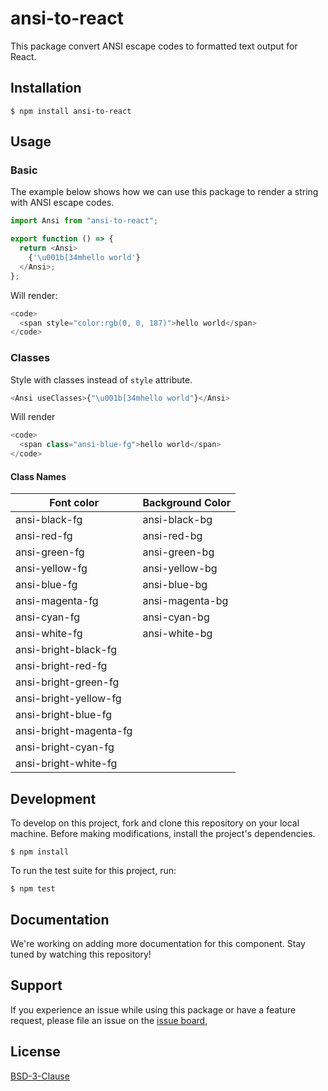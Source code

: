 # ansi-to-react

This package convert ANSI escape codes to formatted text output for React.

## Installation

```
$ npm install ansi-to-react
```

## Usage

### Basic

The example below shows how we can use this package to render a string with ANSI escape codes.

```javascript
import Ansi from "ansi-to-react";

export function () => {
  return <Ansi>
    {'\u001b[34mhello world'}
  </Ansi>;
};
```

Will render:

```javascript
<code>
  <span style="color:rgb(0, 0, 187)">hello world</span>
</code>
```

### Classes

Style with classes instead of `style` attribute.

```javascript
<Ansi useClasses>{"\u001b[34mhello world"}</Ansi>
```

Will render

```javascript
<code>
  <span class="ansi-blue-fg">hello world</span>
</code>
```

#### Class Names

| Font color             | Background Color |
| ---------------------- | ---------------- |
| ansi-black-fg          | ansi-black-bg    |
| ansi-red-fg            | ansi-red-bg      |
| ansi-green-fg          | ansi-green-bg    |
| ansi-yellow-fg         | ansi-yellow-bg   |
| ansi-blue-fg           | ansi-blue-bg     |
| ansi-magenta-fg        | ansi-magenta-bg  |
| ansi-cyan-fg           | ansi-cyan-bg     |
| ansi-white-fg          | ansi-white-bg    |
| ansi-bright-black-fg   |
| ansi-bright-red-fg     |
| ansi-bright-green-fg   |
| ansi-bright-yellow-fg  |
| ansi-bright-blue-fg    |
| ansi-bright-magenta-fg |
| ansi-bright-cyan-fg    |
| ansi-bright-white-fg   |

## Development

To develop on this project, fork and clone this repository on your local machine. Before making modifications, install the project's dependencies.

```
$ npm install
```

To run the test suite for this project, run:

```
$ npm test
```

## Documentation

We're working on adding more documentation for this component. Stay tuned by watching this repository!

## Support

If you experience an issue while using this package or have a feature request, please file an issue on the [issue board](https://github.com/nteract/ansi-to-react/issues),

## License

[BSD-3-Clause](https://choosealicense.com/licenses/bsd-3-clause/)
